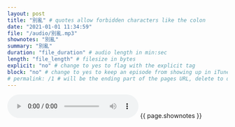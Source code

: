 ```yaml
---
layout: post
title: "別亂" # quotes allow forbidden characters like the colon
date: "2021-01-01 11:34:59"
file: "/audio/別亂.mp3"
shownotes: "別亂"
summary: "別亂"
duration: "file_duration" # audio length in min:sec
length: "file_length" # filesize in bytes
explicit: "no" # change to yes to flag with the explicit tag
block: "no" # change to yes to keep an episode from showing up in iTunes
# permalink: /1 # will be the ending part of the pages URL, delete to default to the title
---
```


<audio controls>
<source src="{{site.url}}{{site.baseurl}}{{ page.file }}" type="audio/x-mp3">
Your browser does not support the audio element.
</audio>
{{ page.shownotes }}
